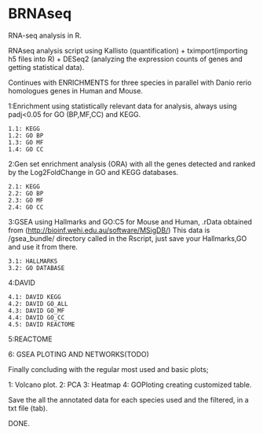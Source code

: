 # BRNAseq
RNA-seq analysis in R.

RNAseq analysis script using Kallisto (quantification) + tximport(importing h5 files into R) + DESeq2 (analyzing the expression counts of genes and getting statistical data).

Continues with ENRICHMENTS for three species in parallel with Danio rerio homologues genes in Human and Mouse.

  1:Enrichment using statistically relevant data for analysis, always using padj<0.05 for GO (BP,MF,CC) and KEGG.
  
    1.1: KEGG
    1.2: GO BP
    1.3: GO MF
    1.4: GO CC
      
  2:Gen set enrichment analysis (ORA) with all the genes detected and ranked by the Log2FoldChange in GO and KEGG databases.
  
    2.1: KEGG
    2.2: GO BP
    2.3: GO MF
    2.4: GO CC
    
  3:GSEA using Hallmarks and GO:C5 for Mouse and Human, .rData obtained from (http://bioinf.wehi.edu.au/software/MSigDB/)
    This data is /gsea_bundle/ directory called in the Rscript, just save your Hallmarks,GO and use it from there.
    
    3.1: HALLMARKS
    3.2: GO DATABASE

  4:DAVID
  
    4.1: DAVID KEGG
    4.2: DAVID GO_ALL
    4.3: DAVID GO_MF
    4.4: DAVID GO_CC
    4.5: DAVID REACTOME
    
  5:REACTOME

  6: GSEA PLOTING AND NETWORKS(TODO)
  
Finally concluding with the regular most used and basic plots;
  
  1: Volcano plot.
  2: PCA
  3: Heatmap
  4: GOPloting creating customized table.
  
Save the all the annotated data for each species used and the filtered, in a txt file (tab).

DONE.  

